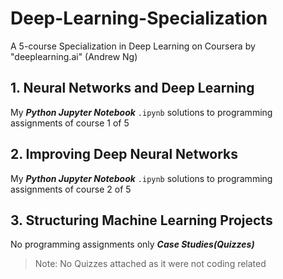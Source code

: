 # Deep-Learning-Specialization
A 5-course Specialization in Deep Learning on Coursera by "deeplearning.ai" (Andrew Ng)

## 1. Neural Networks and Deep Learning
My ***Python Jupyter Notebook*** `.ipynb` solutions to programming assignments of course 1 of 5<br />

## 2. Improving Deep Neural Networks
My ***Python Jupyter Notebook*** `.ipynb` solutions to programming assignments of course 2 of 5<br />

## 3. Structuring Machine Learning Projects
No programming assignments only ***Case Studies(Quizzes)***

> Note:
No Quizzes attached as it were not coding related
